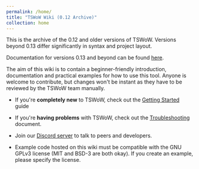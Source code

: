 ```yaml
---
permalink: /home/
title: "TSWoW Wiki (0.12 Archive)"
collection: home
---
```


This is the archive of the 0.12 and older versions of TSWoW. Versions beyond 0.13 differ significantly in syntax and project layout. 

Documentation for versions 0.13 and beyond can be found [here](https://tswow.github.io/tswow-wiki/home/).


The aim of this wiki is to contain a beginner-friendly introduction, documentation and practical examples for how to use this tool.
Anyone is welcome to contribute, but changes won't be instant as they have to be reviewed by the TSWoW team manually.

- If you're **completely new** to TSWoW, check out the [Getting Started](../introduction/01-modding-introduction) guide

- If you're **having problems** with TSWoW, check out the [Troubleshooting](../documentation/troubleshooting/) document.

- Join our [Discord server](https://discord.gg/M89n6TZh9x) to talk to peers and developers.

- Example code hosted on this wiki must be compatible with the GNU GPLv3 license (MIT and BSD-3 are both okay). If you create an example, please specify the license.
